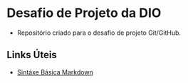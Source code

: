 # Desafio de Projeto da DIO
- Repositório criado para o desafio de projeto Git/GitHub.

## Links Úteis
- [Sintáxe Básica Markdown](https://www.markdownguide.org/basic-syntax/)
